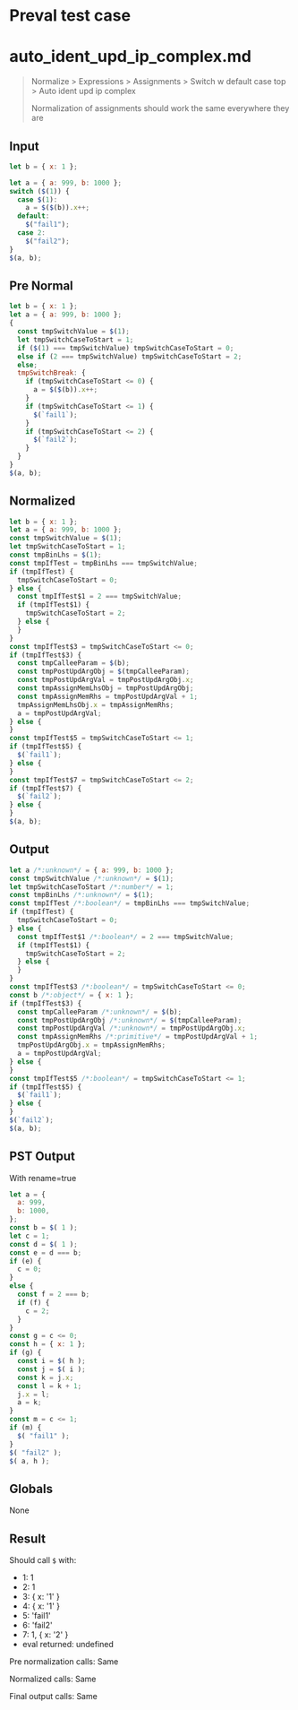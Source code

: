 # Preval test case

# auto_ident_upd_ip_complex.md

> Normalize > Expressions > Assignments > Switch w default case top > Auto ident upd ip complex
>
> Normalization of assignments should work the same everywhere they are

## Input

`````js filename=intro
let b = { x: 1 };

let a = { a: 999, b: 1000 };
switch ($(1)) {
  case $(1):
    a = $($(b)).x++;
  default:
    $("fail1");
  case 2:
    $("fail2");
}
$(a, b);
`````

## Pre Normal


`````js filename=intro
let b = { x: 1 };
let a = { a: 999, b: 1000 };
{
  const tmpSwitchValue = $(1);
  let tmpSwitchCaseToStart = 1;
  if ($(1) === tmpSwitchValue) tmpSwitchCaseToStart = 0;
  else if (2 === tmpSwitchValue) tmpSwitchCaseToStart = 2;
  else;
  tmpSwitchBreak: {
    if (tmpSwitchCaseToStart <= 0) {
      a = $($(b)).x++;
    }
    if (tmpSwitchCaseToStart <= 1) {
      $(`fail1`);
    }
    if (tmpSwitchCaseToStart <= 2) {
      $(`fail2`);
    }
  }
}
$(a, b);
`````

## Normalized


`````js filename=intro
let b = { x: 1 };
let a = { a: 999, b: 1000 };
const tmpSwitchValue = $(1);
let tmpSwitchCaseToStart = 1;
const tmpBinLhs = $(1);
const tmpIfTest = tmpBinLhs === tmpSwitchValue;
if (tmpIfTest) {
  tmpSwitchCaseToStart = 0;
} else {
  const tmpIfTest$1 = 2 === tmpSwitchValue;
  if (tmpIfTest$1) {
    tmpSwitchCaseToStart = 2;
  } else {
  }
}
const tmpIfTest$3 = tmpSwitchCaseToStart <= 0;
if (tmpIfTest$3) {
  const tmpCalleeParam = $(b);
  const tmpPostUpdArgObj = $(tmpCalleeParam);
  const tmpPostUpdArgVal = tmpPostUpdArgObj.x;
  const tmpAssignMemLhsObj = tmpPostUpdArgObj;
  const tmpAssignMemRhs = tmpPostUpdArgVal + 1;
  tmpAssignMemLhsObj.x = tmpAssignMemRhs;
  a = tmpPostUpdArgVal;
} else {
}
const tmpIfTest$5 = tmpSwitchCaseToStart <= 1;
if (tmpIfTest$5) {
  $(`fail1`);
} else {
}
const tmpIfTest$7 = tmpSwitchCaseToStart <= 2;
if (tmpIfTest$7) {
  $(`fail2`);
} else {
}
$(a, b);
`````

## Output


`````js filename=intro
let a /*:unknown*/ = { a: 999, b: 1000 };
const tmpSwitchValue /*:unknown*/ = $(1);
let tmpSwitchCaseToStart /*:number*/ = 1;
const tmpBinLhs /*:unknown*/ = $(1);
const tmpIfTest /*:boolean*/ = tmpBinLhs === tmpSwitchValue;
if (tmpIfTest) {
  tmpSwitchCaseToStart = 0;
} else {
  const tmpIfTest$1 /*:boolean*/ = 2 === tmpSwitchValue;
  if (tmpIfTest$1) {
    tmpSwitchCaseToStart = 2;
  } else {
  }
}
const tmpIfTest$3 /*:boolean*/ = tmpSwitchCaseToStart <= 0;
const b /*:object*/ = { x: 1 };
if (tmpIfTest$3) {
  const tmpCalleeParam /*:unknown*/ = $(b);
  const tmpPostUpdArgObj /*:unknown*/ = $(tmpCalleeParam);
  const tmpPostUpdArgVal /*:unknown*/ = tmpPostUpdArgObj.x;
  const tmpAssignMemRhs /*:primitive*/ = tmpPostUpdArgVal + 1;
  tmpPostUpdArgObj.x = tmpAssignMemRhs;
  a = tmpPostUpdArgVal;
} else {
}
const tmpIfTest$5 /*:boolean*/ = tmpSwitchCaseToStart <= 1;
if (tmpIfTest$5) {
  $(`fail1`);
} else {
}
$(`fail2`);
$(a, b);
`````

## PST Output

With rename=true

`````js filename=intro
let a = {
  a: 999,
  b: 1000,
};
const b = $( 1 );
let c = 1;
const d = $( 1 );
const e = d === b;
if (e) {
  c = 0;
}
else {
  const f = 2 === b;
  if (f) {
    c = 2;
  }
}
const g = c <= 0;
const h = { x: 1 };
if (g) {
  const i = $( h );
  const j = $( i );
  const k = j.x;
  const l = k + 1;
  j.x = l;
  a = k;
}
const m = c <= 1;
if (m) {
  $( "fail1" );
}
$( "fail2" );
$( a, h );
`````

## Globals

None

## Result

Should call `$` with:
 - 1: 1
 - 2: 1
 - 3: { x: '1' }
 - 4: { x: '1' }
 - 5: 'fail1'
 - 6: 'fail2'
 - 7: 1, { x: '2' }
 - eval returned: undefined

Pre normalization calls: Same

Normalized calls: Same

Final output calls: Same
